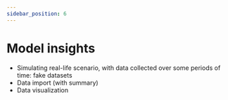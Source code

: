 ```yaml
---
sidebar_position: 6
---
```


# Model insights

- Simulating real-life scenario, with data collected over some periods of time: fake datasets
- Data import (with summary)
- Data visualization
